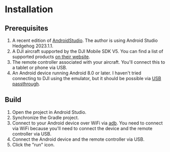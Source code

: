 # Installation

## Prerequisites

1. A recent edition of [AndroidStudio](https://developer.android.com/studio). The author is using Android Studio Hedgehog 2023.1.1.
2. A DJI aircraft supported by the DJI Mobile SDK V5. You can find a list of supported products [on their website](https://developer.dji.com/mobile-sdk/).
3. The remote controller associated with your aircraft. You'll connect this to a tablet or phone via USB.
4. An Android device running Android 8.0 or later. I haven't tried connecting to DJI using the emulator, but it should be possible via [USB passthrough](https://source.android.com/docs/automotive/start/passthrough).

## Build

1. Open the project in Android Studio.
2. Synchronize the Gradle project.
3. Connect to your Android device over WiFi via [adb](https://developer.android.com/tools/adb). You need to connect via WiFi because you'll need to connect the device and the remote controller via USB.
4. Connect the Android device and the remote controller via USB.
5. Click the "run" icon.

